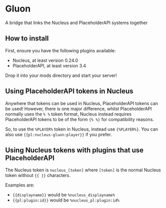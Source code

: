 # Gluon
A bridge that links the Nucleus and PlaceholderAPI systems together

## How to install

First, ensure you have the following plugins available:

* Nucleus, at least version 0.24.0
* PlaceholderAPI, at least version 3.4

Drop it into your mods directory and start your server!

## Using PlaceholderAPI tokens in Nucleus

Anywhere that tokens can be used in Nucleus, PlaceholderAPI tokens can be used! However, there is one major difference, whilst 
PlaceholderAPI normally uses the `% %` token format, Nucleus instead requires PlaceholderAPI tokens to be of the form `{% %}` for
compatibility reasons.

So, to use the `%PLAYER%` token in Nucleus, instead use `{%PLAYER%}`. You can also use `{{pl:nucleus-gluon:player}}` if you prefer.

## Using Nucleus tokens with plugins that use PlaceholderAPI

The Nucleus token is `nucleus_[token]` where `[token]` is the normal Nucleus token without `{{ }}` characters.
 
Examples are: 

* `{{displayname}}` would be `%nucleus_displayname%` 
* `{{pl:plugin:id}}` would be `%nucleus_pl:plugin:id%`